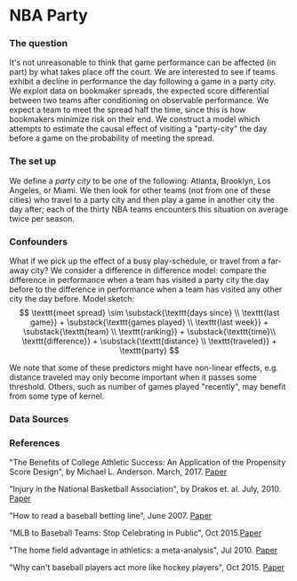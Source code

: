 # NBA Party

### The question
It's not unreasonable to think that game performance can be affected (in part) by what takes place off the court. We are interested to see if teams exhibit a decline in performance the day following a game in a party city. We exploit data on bookmaker spreads, the expected score differential between two teams after conditioning on observable performance. We expect a team to meet the spread half the time, since this is how bookmakers minimize risk on their end. We construct a model which attempts to estimate the causal effect of  visiting a "party-city" the day before a game on the probability of meeting the spread.

### The set up
We define a *party city* to be one of the following: Atlanta, Brooklyn, Los Angeles, or Miami. We then look for other teams (not from one of these cities)
who travel to a party city and then play a game in another city the day after; each of the thirty NBA teams encounters this situation on average twice per season.

### Confounders
What if we pick up the effect of a busy play-schedule, or travel from a far-away city? We consider a difference in difference model: compare the difference in performance when a team has visited a party city the day before to the difference in performance when a team has visited any other city the day before. Model sketch:
$$
\texttt{meet spread} \sim \substack{\texttt{days since} \\ \texttt{last game}} + \substack{\texttt{games played} \\ \texttt{last week}} + \substack{\texttt{team} \\ \texttt{ranking}} + \substack{\texttt{time}\\ \texttt{difference}} + \substack{\texttt{distance} \\ \texttt{traveled}} + \texttt{party}
$$

We note that some of these predictors might have non-linear effects, e.g. distance traveled may only become important when it passes some threshold. Others, such as number of games played "recently", may benefit from some type of kernel.

### Data Sources

### References
"The Benefits of College Athletic Success: An Application of the Propensity Score Design", by Michael L. Anderson. March, 2017. [Paper](http://www.mitpressjournals.org/doi/pdfplus/10.1162/REST_a_00589)

"Injury in the National Basketball Association", by Drakos et. al. July, 2010. [Paper](https://www.ncbi.nlm.nih.gov/pmc/articles/PMC3445097/)

"How to read a baseball betting line", June 2007. [Paper](http://bleacherreport.com/articles/1113-how-to-read-a-baseball-betting-line)

"MLB to Baseball Teams: Stop Celebrating in Public", Oct 2015.[Paper](http://www.esquire.com/sports/news/a39092/mlb-players-spraying-champagne-partying-rules/)

"The home field advantage in athletics: a meta-analysis", Jul 2010. [Paper](http://onlinelibrary.wiley.com/doi/10.1111/j.1559-1816.2010.00641.x/full)

"Why can't baseball players act more like hockey players", Oct 2015. [Paper](http://www.thehockeynews.com/news/article/why-cant-baseball-players-act-more-like-hockey-players)